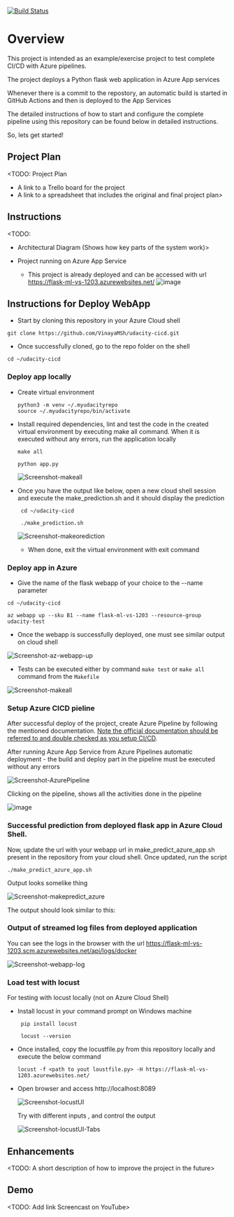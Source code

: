 [![Build Status](https://dev.azure.com/vinayasharanappanavar/udacity-cicd/_apis/build/status%2FVinayaMSh.udacity-cicd?branchName=main)](https://dev.azure.com/vinayasharanappanavar/udacity-cicd/_build/latest?definitionId=8&branchName=main)

# Overview

This project is intended as an example/exercise project to test complete CI/CD with Azure pipelines.

The project deploys a Python flask web application in Azure App services

Whenever there is a commit to the repostory, an automatic build is started in GitHub Actions and then is deployed to the App Services

The detailed instructions of how to start and configure the complete pipeline using this repository can be found below in detailed instructions. 

So, lets get started!

## Project Plan
<TODO: Project Plan

* A link to a Trello board for the project
* A link to a spreadsheet that includes the original and final project plan>

## Instructions

<TODO:  
* Architectural Diagram (Shows how key parts of the system work)>



* Project running on Azure App Service
  -  This project is already deployed and can be accessed with url https://flask-ml-vs-1203.azurewebsites.net/
    ![image](https://github.com/VinayaMSh/udacity-cicd/assets/37274214/0d89fbe5-ce2c-46bf-aded-af84c44f40ca)




## Instructions for Deploy WebApp

  -  Start by cloning this repository in your Azure Cloud shell
  
  ```
  git clone https://github.com/VinayaMSh/udacity-cicd.git
  ```

  -  Once successfully cloned, go to the repo folder on the shell
     
  ```
  cd ~/udacity-cicd
  ```
  ###  Deploy app locally 

  -  Create virtual environment
        ```
        python3 -m venv ~/.myudacityrepo
        source ~/.myudacityrepo/bin/activate
        ```
  -  Install required dependencies, lint and test the code in the created virtual environment by executing make all command. When it is executed without any errors, run the application locally
        ```
        make all

        python app.py
        ```
        ![Screenshot-makeall](https://github.com/VinayaMSh/udacity-cicd/assets/37274214/bcc1feb5-ed9a-4f90-ac4f-0972dae71611)

  -   Once you have the output like below, open a new cloud shell session and execute the make_prediction.sh and it should display the prediction
       ```
        cd ~/udacity-cicd

        ./make_prediction.sh
        ```
      ![Screenshot-makeorediction](https://github.com/VinayaMSh/udacity-cicd/assets/37274214/3fcad713-678a-47ee-bb39-5e919eaebb5e)


        - When done, exit the virtual environment with exit command

  ### Deploy app in Azure
      
  -  Give the name of the flask webapp of your choice to the --name parameter
  ```
  cd ~/udacity-cicd

  az webapp up --sku B1 --name flask-ml-vs-1203 --resource-group udacity-test
  ```
   
  -  Once the webapp is successfully deployed, one must see similar output on cloud shell
  
  ![Screenshot-az-webapp-up](https://github.com/VinayaMSh/udacity-cicd/assets/37274214/b5e35e08-1e89-4b6d-b116-a8d32ff7ed33)


  -  Tests can be executed either by command `make test` or  `make all` command from the `Makefile`

  
  ![Screenshot-makeall](https://github.com/VinayaMSh/udacity-cicd/assets/37274214/0e02688a-93c5-4410-942b-0311b705e045)

### Setup Azure CICD pieline

  After successful deploy of the project, create Azure Pipeline by following the mentioned documentation.  [Note the official documentation should be referred to and double checked as you setup CI/CD](https://docs.microsoft.com/en-us/azure/devops/pipelines/ecosystems/python-webapp?view=azure-devops).

  After running Azure App Service from Azure Pipelines automatic deployment - the build and deploy part in the pipeline must be executed without any errors
  
  ![Screenshot-AzurePipeline](https://github.com/VinayaMSh/udacity-cicd/assets/37274214/6adab905-4613-405a-8020-8ae12ea38bfa)

  Clicking on the pipeline, shows all the activities done in the pipeline

  ![image](https://github.com/VinayaMSh/udacity-cicd/assets/37274214/a7acaa8c-a6cd-4e60-9660-b82badc78363)


### Successful prediction from deployed flask app in Azure Cloud Shell.
   
   Now, update the url with your webapp url in make_predict_azure_app.sh present in the repository from your cloud shell. Once updated, run the script
  
  ```
  ./make_predict_azure_app.sh
  ```

  Output looks somelike thing

  ![Screenshot-makepredict_azure](https://github.com/VinayaMSh/udacity-cicd/assets/37274214/6902c978-13a3-4217-90cb-0738e848f606)

The output should look similar to this:


### Output of streamed log files from deployed application

  You can see  the logs in the browser with the url https://flask-ml-vs-1203.scm.azurewebsites.net/api/logs/docker
  

  ![Screenshot-webapp-log](https://github.com/VinayaMSh/udacity-cicd/assets/37274214/b3c3de94-e842-4871-b685-69b050c47918)

### Load test with locust

  For testing with locust locally (not on Azure Cloud Shell)

  -  Install locust in your command prompt on Windows machine
    
     ```
      pip install locust

      locust --version
     ```
     
  -  Once installed, copy the locustfile.py from this repository locally and execute the below command

      ```
      locust -f <path to yout loustfile.py> -H https://flask-ml-vs-1203.azurewebsites.net/
     ```
  - Open browser and access  http://localhost:8089
 
    ![Screenshot-locustUI](https://github.com/VinayaMSh/udacity-cicd/assets/37274214/7b118d83-a5b9-43e3-bf02-7d0f64b1113b)

    Try with different inputs , and control the output

    
    ![Screenshot-locustUI-Tabs](https://github.com/VinayaMSh/udacity-cicd/assets/37274214/4e62d35c-d6cf-4c80-8952-69a77e27bd44)

## Enhancements

<TODO: A short description of how to improve the project in the future>

## Demo 

<TODO: Add link Screencast on YouTube>


